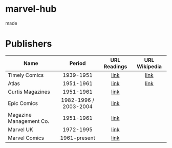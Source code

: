 # marvel-hub
made



# Publishers
| Name        | Period           | URL Readings  | URL Wikipedia
| ------------- |:-------------:|:-----:|:-----:|
| Timely Comics| 1939-1951 | [link](readcomiconline.li/Publisher/Timely-Comics) | [link]([readcomiconline.li/Publisher/Epic](https://en.wikipedia.org/wiki/Timely_Comics))|
| Atlas | 1951-1961 |  [link](readcomiconline.li/Publisher/Atlas) | [link](https://en.wikipedia.org/wiki/Atlas_Comics_(1950s)) |
| Curtis Magazines | 1951-1961 |  [link](readcomiconline.li/Publisher/Epic) | |
| Epic Comics | 1982-1996 / 2003-2004 | [link](readcomiconline.li/Publisher/Epic) | |
| Magazine Management Co. | 1951-1961 |  [link](readcomiconline.li/Publisher/Epic)  | |
| Marvel UK | 1972-1995 | [link](readcomiconline.li/Publisher/Marvel-UK) | |
| Marvel Comics | 1961-present | [link](readcomiconline.li/Publisher/Marvel) | |
